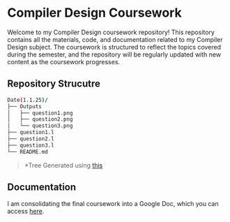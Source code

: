 # Compiler Design Coursework
Welcome to my Compiler Design coursework repository! This repository contains all the materials, code, and documentation related to my Compiler Design subject. The coursework is structured to reflect the topics covered during the semester, and the repository will be regularly updated with new content as the coursework progresses.

## Repository Strucutre
```bash
Date(1.1.25)/
├── Outputs
│   ├── question1.png
│   ├── question2.png
│   └── question3.png
├── question1.l
├── question2.l
├── question3.l
└── README.md
```
> *Tree Generated using [this](https://www.text-tree-generator.com/)

## Documentation 
I am consolidating the final coursework into a Google Doc, which you can access [here](https://docs.google.com/document/d/1DvCe3M2t7dE-_EUE7EMARgmkxkJHUxDlEuGrtlWtyrk/edit?usp=sharing).